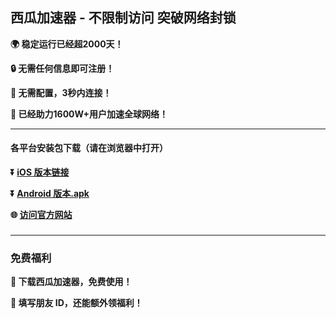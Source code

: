 ## 西瓜加速器 - 不限制访问 突破网络封锁 #
**:earth_africa: 稳定运行已经超2000天！**

**:lock: 无需任何信息即可注册！**

**:rocket: 无需配置，3秒内连接！**

**:man: 已经助力1600W+用户加速全球网络！**

- - - -
#### 各平台安装包下载（请在浏览器中打开）

**:arrow_double_down: [iOS 版本链接](https://apps.apple.com/cn/app/%E8%A5%BF%E7%93%9C%E5%8A%A0%E9%80%9F%E5%99%A8/id1663464419)**

**:arrow_double_down: [Android 版本.apk](https://appshare.xgvpn.vip/xgvpn.html?t=u5q6ok55)**

**:globe_with_meridians: [访问官方网站](https://appshare.xgvpn.vip/xgvpn.html?t=8u5v7led)** 

###
---
### 免费福利
**:gift: 下载西瓜加速器，免费使用！**

**:gift: 填写朋友 ID，还能额外领福利！**
